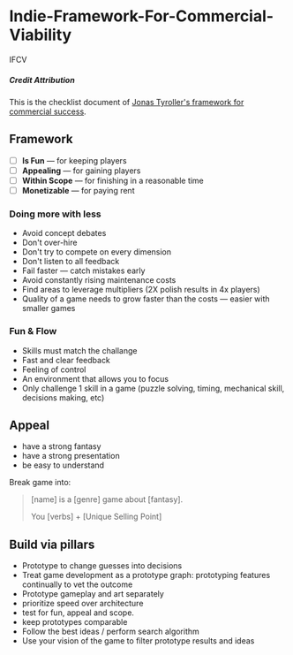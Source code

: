 # Indie-Framework-For-Commercial-Viability
IFCV

##### Credit Attribution
This is the checklist document of [Jonas Tyroller's framework for commercial success](https://www.youtube.com/watch?v=xej_wsBB5tY).

## Framework


- [ ] **Is Fun** — for keeping players
- [ ] **Appealing** — for gaining players
- [ ] **Within Scope** — for finishing in a reasonable time
- [ ] **Monetizable** — for paying rent

### Doing more with less
- Avoid concept debates
- Don't over-hire
- Don't try to compete on every dimension
- Don't listen to all feedback
- Fail faster — catch mistakes early
- Avoid constantly rising maintenance costs
- Find areas to leverage multipliers (2X polish results in 4x players)
- Quality of a game needs to grow faster than the costs — easier with smaller games

### Fun & Flow
- Skills must match the challange
- Fast and clear feedback
- Feeling of control
- An environment that allows you to focus
- Only challenge 1 skill in a game (puzzle solving, timing, mechanical skill, decisions making, etc)

## Appeal
- have a strong fantasy
- have a strong presentation
- be easy to understand

Break game into:
> [name] is a [genre] game about [fantasy].
> 
> You [verbs] + [Unique Selling Point]

## Build via pillars
- Prototype to change guesses into decisions
- Treat game development as a prototype graph: prototyping features continually to vet the outcome
- Prototype gameplay and art separately
- prioritize speed over architecture
- test for fun, appeal and scope.
- keep prototypes comparable
- Follow the best ideas / perform search algorithm
- Use your vision of the game to filter prototype results and ideas
